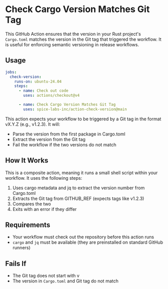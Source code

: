 # Check Cargo Version Matches Git Tag

This GitHub Action ensures that the version in your Rust project's `Cargo.toml` matches the version in the Git tag that triggered the workflow. It is useful for enforcing semantic versioning in release workflows.

## Usage

```yaml
jobs:
  check-version:
    runs-on: ubuntu-24.04
    steps:
      - name: Check out code
        uses: actions/checkout@v4

      - name: Check Cargo Version Matches Git Tag
        uses: spice-labs-inc/action-check-version@main

```
This action expects your workflow to be triggered by a Git tag in the format vX.Y.Z (e.g., v1.2.3). It will:
  *  Parse the version from the first package in Cargo.toml
  *  Extract the version from the Git tag
  *  Fail the workflow if the two versions do not match

## How It Works
This is a composite action, meaning it runs a small shell script within your workflow. It uses the following steps:
  1. Uses cargo metadata and jq to extract the version number from Cargo.toml
  2. Extracts the Git tag from GITHUB_REF (expects tags like v1.2.3)
  3. Compares the two
  4. Exits with an error if they differ

## Requirements
  *  Your workflow must check out the repository before this action runs
  *  `cargo` and `jq` must be available (they are preinstalled on standard GitHub runners)

## Fails If
  *  The Git tag does not start with v
  *  The version in `Cargo.toml` and Git tag do not match
